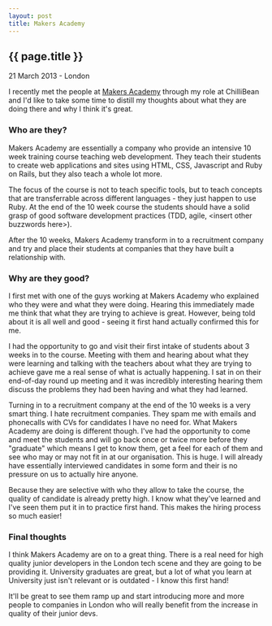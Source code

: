 ```yaml
---
layout: post
title: Makers Academy
---
```


{{ page.title }}
----------------

<p class="meta">21 March 2013 - London</p>

I recently met the people at [Makers Academy](http://www.makersacademy.com/) through my role at ChilliBean and I'd like to take some time to distill my thoughts about what they are doing there and why I think it's great.

### Who are they?

Makers Academy are essentially a company who provide an intensive 10 week training course teaching web development. They teach their students to create web applications and sites using HTML, CSS, Javascript and Ruby on Rails, but they also teach a whole lot more.

The focus of the course is not to teach specific tools, but to teach concepts that are transferrable across different languages - they just happen to use Ruby. At the end of the 10 week course the students should have a solid grasp of good software development practices (TDD, agile, &lt;insert other buzzwords here&gt;).

After the 10 weeks, Makers Academy transform in to a recruitment company and try and place their students at companies that they have built a relationship with.

### Why are they good?

I first met with one of the guys working at Makers Academy who explained who they were and what they were doing. Hearing this immediately made me think that what they are trying to achieve is great. However, being told about it is all well and good - seeing it first hand actually confirmed this for me.

I had the opportunity to go and visit their first intake of students about 3 weeks in to the course. Meeting with them and hearing about what they were learning and talking with the teachers about what they are trying to achieve gave me a real sense of what is actually happening. I sat in on their end-of-day round up meeting and it was incredibly interesting hearing them discuss the problems they had been having and what they had learned.

Turning in to a recruitment company at the end of the 10 weeks is a very smart thing. I hate recruitment companies. They spam me with emails and phonecalls with CVs for candidates I have no need for. What Makers Academy are doing is different though. I've had the opportunity to come and meet the students and will go back once or twice more before they "graduate" which means I get to know them, get a feel for each of them and see who may or may not fit in at our organisation. This is huge. I will already have essentially interviewed candidates in some form and their is no pressure on us to actually hire anyone.

Because they are selective with who they allow to take the course, the quality of candidate is already pretty high. I know what they've learned and I've seen them put it in to practice first hand. This makes the hiring process so much easier!

### Final thoughts

I think Makers Academy are on to a great thing. There is a real need for high quality junior developers in the London tech scene and they are going to be providing it. University graduates are great, but a lot of what you learn at University just isn't relevant or is outdated - I know this first hand!

It'll be great to see them ramp up and start introducing more and more people to companies in London who will really benefit from the increase in quality of their junior devs.

